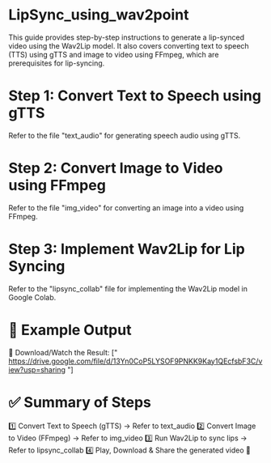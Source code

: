 # LipSync_using_wav2point

This guide provides step-by-step instructions to generate a lip-synced video using the Wav2Lip model. It also covers converting text to speech (TTS) using gTTS and image to video using FFmpeg, which are prerequisites for lip-syncing.

# Step 1: Convert Text to Speech using gTTS

Refer to the file "text_audio" for generating speech audio using gTTS.

# Step 2: Convert Image to Video using FFmpeg

Refer to the file "img_video" for converting an image into a video using FFmpeg.

# Step 3: Implement Wav2Lip for Lip Syncing

Refer to the "lipsync_collab" file for implementing the Wav2Lip model in Google Colab.

# 🎥 Example Output

🔗 Download/Watch the Result: [" https://drive.google.com/file/d/13Yn0CoP5LYSOF9PNKK9Kay1QEcfsbF3C/view?usp=sharing "]

# ✅ Summary of Steps

1️⃣ Convert Text to Speech (gTTS) → Refer to text_audio
2️⃣ Convert Image to Video (FFmpeg) → Refer to img_video
3️⃣ Run Wav2Lip to sync lips → Refer to lipsync_collab
4️⃣ Play, Download & Share the generated video 🎥
